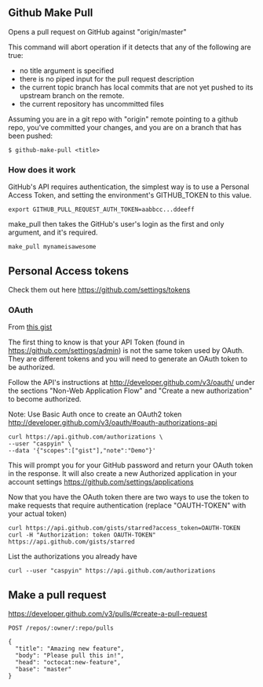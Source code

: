 ## Github Make Pull
Opens a pull request on GitHub against "origin/master"

This command will abort operation if it detects that any of the following are true:
+ no title argument is specified
+ there is no piped input for the pull request description
+ the current topic branch has local commits that are not yet pushed to its upstream  branch on the remote.
+ the current repository has uncommitted files

Assuming you are in a git repo with "origin" remote pointing to a github repo, you've committed your changes,
 and you are on a branch that has been pushed:
```
$ github-make-pull <title>
```

### How does it work

GitHub's API requires authentication, the simplest way is to use a Personal Access Token, and setting the environment's GITHUB_TOKEN to this value.

```
export GITHUB_PULL_REQUEST_AUTH_TOKEN=aabbcc...ddeeff
```
make_pull then takes the GitHub's user's login as the first and only argument, and it's required.

```
make_pull mynameisawesome
```

## Personal Access tokens

Check them out here https://github.com/settings/tokens


### OAuth

From [this gist](https://gist.github.com/btoone/2288960)

The first thing to know is that your API Token (found in https://github.com/settings/admin) is not the same token used by OAuth. They are different tokens and you will need to generate an OAuth token to be authorized.

Follow the API's instructions at http://developer.github.com/v3/oauth/ under the sections "Non-Web Application Flow" and "Create a new authorization" to become authorized.

Note: Use Basic Auth once to create an OAuth2 token http://developer.github.com/v3/oauth/#oauth-authorizations-api

    curl https://api.github.com/authorizations \
    --user "caspyin" \
    --data '{"scopes":["gist"],"note":"Demo"}'

This will prompt you for your GitHub password and return your OAuth token in the response. It will also create a new Authorized application in your account settings https://github.com/settings/applications

Now that you have the OAuth token there are two ways to use the token to make requests that require authentication (replace "OAUTH-TOKEN" with your actual token)

    curl https://api.github.com/gists/starred?access_token=OAUTH-TOKEN
    curl -H "Authorization: token OAUTH-TOKEN" https://api.github.com/gists/starred

List the authorizations you already have

    curl --user "caspyin" https://api.github.com/authorizations

## Make a pull request

 https://developer.github.com/v3/pulls/#create-a-pull-request
 
 `POST /repos/:owner/:repo/pulls`
 ```
 {
   "title": "Amazing new feature",
   "body": "Please pull this in!",
   "head": "octocat:new-feature",
   "base": "master"
 }
 ```
